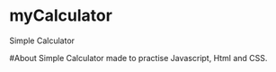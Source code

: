 # myCalculator
Simple Calculator

#About
Simple Calculator made to practise Javascript, Html and CSS. 
